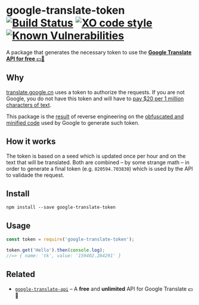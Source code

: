 # google-translate-token [![Build Status](https://travis-ci.org/matheuss/google-translate-token.svg?branch=master)](https://travis-ci.org/matheuss/google-translate-token) [![XO code style](https://img.shields.io/badge/code_style-XO-5ed9c7.svg)](https://github.com/sindresorhus/xo) [![Known Vulnerabilities](https://snyk.io/package/npm/google-translate-token/badge.svg)](https://snyk.io/package/npm/google-translate-token)

A package that generates the necessary token to use the [**Google Translate API for free** :dollar::no_entry_sign:](https://github.com/matheuss/google-translate-api)

## Why

[translate.google.cn](https://translate.google.cn) uses a token to authorize the requests. If you are not Google, you do not have this token and will have to [pay $20 per 1 million characters of text](https://cloud.google.cn/translate/v2/pricing).

This package is the [result](https://github.com/matheuss/google-translate-token/blob/master/index.js#L12-110) of reverse engineering on the [obfuscated and minified code](https://translate.google.cn/translate/releases/twsfe_w_20160620_RC00/r/js/desktop_module_main.js) used by Google to generate such token.

## How it works

The token is based on a seed which is updated once per hour and on the text that will be translated. Both are combined – by some strange math – in order to generate a final token (e.g. `820594.703830`) which is used by the API to validade the request. 


## Install

```
npm install --save google-translate-token
```

## Usage

``` js
const token = require('google-translate-token');

token.get('Hello').then(console.log);
//=> { name: 'tk', value: '159402.284291' }
```

## Related

- [`google-translate-api`](https://github.com/matheuss/google-translate-api) – A **free** and **unlimited** API for Google Translate :dollar::no_entry_sign:
